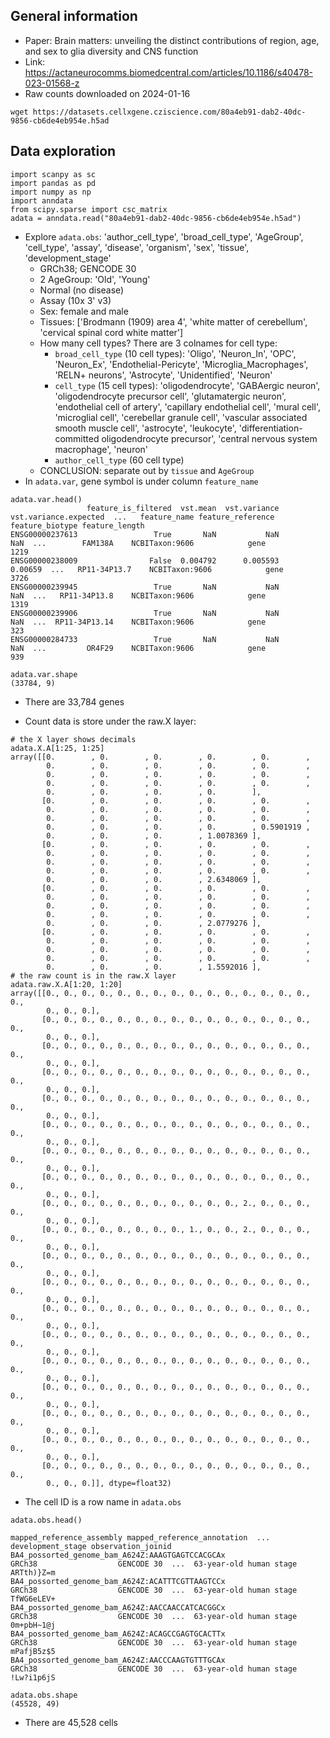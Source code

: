 ## General information
- Paper: Brain matters: unveiling the distinct contributions of region, age, and sex to glia diversity and CNS function
- Link: https://actaneurocomms.biomedcentral.com/articles/10.1186/s40478-023-01568-z
- Raw counts downloaded on 2024-01-16

```
wget https://datasets.cellxgene.cziscience.com/80a4eb91-dab2-40dc-9856-cb6de4eb954e.h5ad
```

## Data exploration
```
import scanpy as sc
import pandas as pd
import numpy as np
import anndata
from scipy.sparse import csc_matrix
adata = anndata.read("80a4eb91-dab2-40dc-9856-cb6de4eb954e.h5ad")
```
- Explore `adata.obs`: 'author_cell_type', 'broad_cell_type', 'AgeGroup', 'cell_type', 'assay', 'disease', 'organism', 'sex', 'tissue', 'development_stage'
    - GRCh38; GENCODE 30
    - 2 AgeGroup: 'Old', 'Young'
    - Normal (no disease)
    - Assay (10x 3' v3)
    - Sex: female and male
    - Tissues: ['Brodmann (1909) area 4', 'white matter of cerebellum', 'cervical spinal cord white matter']
    - How many cell types? There are 3 colnames for cell type: 
        - `broad_cell_type` (10 cell types): 'Oligo', 'Neuron_In', 'OPC', 'Neuron_Ex', 'Endothelial-Pericyte', 'Microglia_Macrophages', 'RELN+ neurons', 'Astrocyte', 'Unidentified', 'Neuron'
        - `cell_type` (15 cell types): 'oligodendrocyte', 'GABAergic neuron', 'oligodendrocyte precursor cell', 'glutamatergic neuron', 'endothelial cell of artery', 'capillary endothelial cell', 'mural cell', 'microglial cell', 'cerebellar granule cell', 'vascular associated smooth muscle cell', 'astrocyte', 'leukocyte', 'differentiation-committed oligodendrocyte precursor', 'central nervous system macrophage', 'neuron'
        - `author_cell_type` (60 cell type)
    - CONCLUSION: separate out by `tissue` and `AgeGroup`
- In `adata.var`, gene symbol is under column `feature_name`
```
adata.var.head()
                 feature_is_filtered  vst.mean  vst.variance  vst.variance.expected  ...   feature_name feature_reference feature_biotype feature_length
ENSG00000237613                 True       NaN           NaN                    NaN  ...        FAM138A    NCBITaxon:9606            gene           1219
ENSG00000238009                False  0.004792      0.005593                0.00659  ...   RP11-34P13.7    NCBITaxon:9606            gene           3726
ENSG00000239945                 True       NaN           NaN                    NaN  ...   RP11-34P13.8    NCBITaxon:9606            gene           1319
ENSG00000239906                 True       NaN           NaN                    NaN  ...  RP11-34P13.14    NCBITaxon:9606            gene            323
ENSG00000284733                 True       NaN           NaN                    NaN  ...         OR4F29    NCBITaxon:9606            gene            939

adata.var.shape
(33784, 9)
```
- There are 33,784 genes

- Count data is store under the raw.X layer:

```
# the X layer shows decimals
adata.X.A[1:25, 1:25]
array([[0.        , 0.        , 0.        , 0.        , 0.        ,
        0.        , 0.        , 0.        , 0.        , 0.        ,
        0.        , 0.        , 0.        , 0.        , 0.        ,
        0.        , 0.        , 0.        , 0.        , 0.        ,
        0.        , 0.        , 0.        , 0.        ],
       [0.        , 0.        , 0.        , 0.        , 0.        ,
        0.        , 0.        , 0.        , 0.        , 0.        ,
        0.        , 0.        , 0.        , 0.        , 0.        ,
        0.        , 0.        , 0.        , 0.        , 0.5901919 ,
        0.        , 0.        , 0.        , 1.0078369 ],
       [0.        , 0.        , 0.        , 0.        , 0.        ,
        0.        , 0.        , 0.        , 0.        , 0.        ,
        0.        , 0.        , 0.        , 0.        , 0.        ,
        0.        , 0.        , 0.        , 0.        , 0.        ,
        0.        , 0.        , 0.        , 2.6348069 ],
       [0.        , 0.        , 0.        , 0.        , 0.        ,
        0.        , 0.        , 0.        , 0.        , 0.        ,
        0.        , 0.        , 0.        , 0.        , 0.        ,
        0.        , 0.        , 0.        , 0.        , 0.        ,
        0.        , 0.        , 0.        , 2.0779276 ],
       [0.        , 0.        , 0.        , 0.        , 0.        ,
        0.        , 0.        , 0.        , 0.        , 0.        ,
        0.        , 0.        , 0.        , 0.        , 0.        ,
        0.        , 0.        , 0.        , 0.        , 0.        ,
        0.        , 0.        , 0.        , 1.5592016 ],
# the raw count is in the raw.X layer
adata.raw.X.A[1:20, 1:20]
array([[0., 0., 0., 0., 0., 0., 0., 0., 0., 0., 0., 0., 0., 0., 0., 0.,
        0., 0., 0.],
       [0., 0., 0., 0., 0., 0., 0., 0., 0., 0., 0., 0., 0., 0., 0., 0.,
        0., 0., 0.],
       [0., 0., 0., 0., 0., 0., 0., 0., 0., 0., 0., 0., 0., 0., 0., 0.,
        0., 0., 0.],
       [0., 0., 0., 0., 0., 0., 0., 0., 0., 0., 0., 0., 0., 0., 0., 0.,
        0., 0., 0.],
       [0., 0., 0., 0., 0., 0., 0., 0., 0., 0., 0., 0., 0., 0., 0., 0.,
        0., 0., 0.],
       [0., 0., 0., 0., 0., 0., 0., 0., 0., 0., 0., 0., 0., 0., 0., 0.,
        0., 0., 0.],
       [0., 0., 0., 0., 0., 0., 0., 0., 0., 0., 0., 0., 0., 0., 0., 0.,
        0., 0., 0.],
       [0., 0., 0., 0., 0., 0., 0., 0., 0., 0., 0., 0., 0., 0., 0., 0.,
        0., 0., 0.],
       [0., 0., 0., 0., 0., 0., 0., 0., 0., 0., 0., 2., 0., 0., 0., 0.,
        0., 0., 0.],
       [0., 0., 0., 0., 0., 0., 0., 0., 1., 0., 0., 2., 0., 0., 0., 0.,
        0., 0., 0.],
       [0., 0., 0., 0., 0., 0., 0., 0., 0., 0., 0., 0., 0., 0., 0., 0.,
        0., 0., 0.],
       [0., 0., 0., 0., 0., 0., 0., 0., 0., 0., 0., 0., 0., 0., 0., 0.,
        0., 0., 0.],
       [0., 0., 0., 0., 0., 0., 0., 0., 0., 0., 0., 0., 0., 0., 0., 0.,
        0., 0., 0.],
       [0., 0., 0., 0., 0., 0., 0., 0., 0., 0., 0., 0., 0., 0., 0., 0.,
        0., 0., 0.],
       [0., 0., 0., 0., 0., 0., 0., 0., 0., 0., 0., 0., 0., 0., 0., 0.,
        0., 0., 0.],
       [0., 0., 0., 0., 0., 0., 0., 0., 0., 0., 0., 0., 0., 0., 0., 0.,
        0., 0., 0.],
       [0., 0., 0., 0., 0., 0., 0., 0., 0., 0., 0., 0., 0., 0., 0., 0.,
        0., 0., 0.],
       [0., 0., 0., 0., 0., 0., 0., 0., 0., 0., 0., 0., 0., 0., 0., 0.,
        0., 0., 0.],
       [0., 0., 0., 0., 0., 0., 0., 0., 0., 0., 0., 0., 0., 0., 0., 0.,
        0., 0., 0.]], dtype=float32)
```

- The cell ID is a row name in `adata.obs`
```
adata.obs.head()
                                                 mapped_reference_assembly mapped_reference_annotation  ...        development_stage observation_joinid
BA4_possorted_genome_bam_A624Z:AAAGTGAGTCCACGCAx                    GRCh38                  GENCODE 30  ...  63-year-old human stage         ARTth)}Z=m
BA4_possorted_genome_bam_A624Z:ACATTTCGTTAAGTCCx                    GRCh38                  GENCODE 30  ...  63-year-old human stage         TfWG6eLEV+
BA4_possorted_genome_bam_A624Z:AACCAACCATCACGGCx                    GRCh38                  GENCODE 30  ...  63-year-old human stage         0m+pbH~1@j
BA4_possorted_genome_bam_A624Z:ACAGCCGAGTGCACTTx                    GRCh38                  GENCODE 30  ...  63-year-old human stage         mPafjB5z$5
BA4_possorted_genome_bam_A624Z:AACCCAAGTGTTTGCAx                    GRCh38                  GENCODE 30  ...  63-year-old human stage         !Lw?i1p6jS

adata.obs.shape
(45528, 49)
```
- There are 45,528 cells

